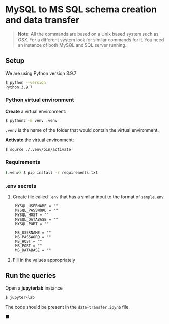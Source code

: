 # MySQL to MS SQL schema creation and data transfer

> **Note:** All the commands are based on a Unix based system such as _OSX_.
> For a different system look for similar commands for it.
> You need an instance of both MySQL and SQL server running.

## Setup

We are using Python version 3.9.7

```bash
$ python --version
Python 3.9.7
```

### Python virtual environment

**Create** a virtual environment:

```bash
$ python3 -m venv .venv
```

`.venv` is the name of the folder that would contain the virtual environment.

**Activate** the virtual environment:

```bash
$ source ./.venv/bin/activate
```

### Requirements

```bash
(.venv) $ pip install -r requirements.txt
```

### .env secrets

1. Create file called `.env` that has a similar input to the format of `sample.env`
   ```
	MYSQL_USERNAME = ""
	MYSQL_PASSWORD = ""
	MYSQL_HOST = ""
	MYSQL_DATABASE = ""
	MYSQL_PORT = ""

	MS_USERNAME = ""
	MS_PASSWORD = ""
	MS_HOST = ""
	MS_PORT = ""
	MS_DATABASE = ""

    ```

2. Fill in the values appropriately

## Run the queries

Open a **jupyterlab** instance

```bash
$ jupyter-lab
```

The code should be present in the `data-transfer.ipynb` file.

■
